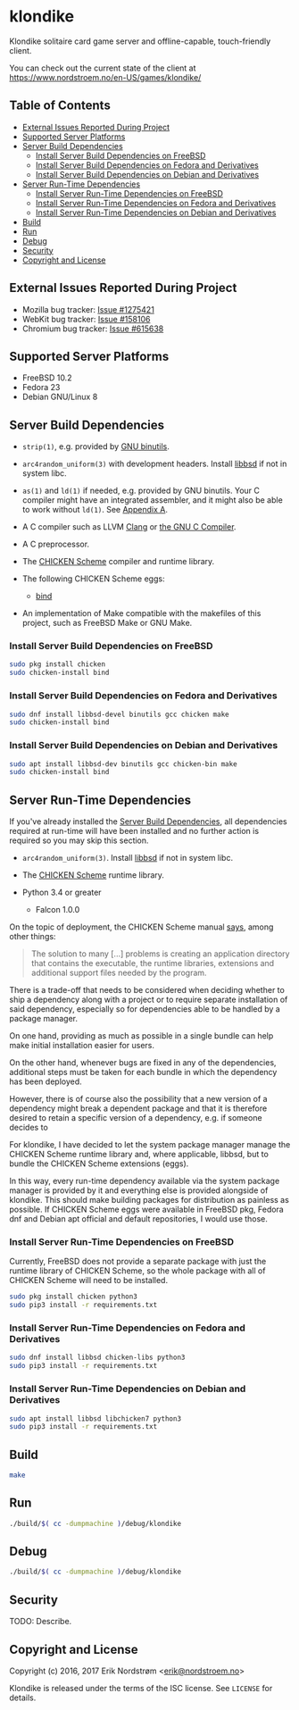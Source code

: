 # klondike

Klondike solitaire card game server and offline-capable, touch-friendly client.

You can check out the current state of the client at
https://www.nordstroem.no/en-US/games/klondike/

## Table of Contents

* [External Issues Reported During Project](#external-issues-reported-during-project)
* [Supported Server Platforms](#supported-server-platforms)
* [Server Build Dependencies](#server-build-dependencies)
  - [Install Server Build Dependencies on FreeBSD](#install-server-build-dependencies-on-freebsd)
  - [Install Server Build Dependencies on Fedora and Derivatives](#install-server-build-dependencies-on-fedora-and-derivatives)
  - [Install Server Build Dependencies on Debian and Derivatives](#install-server-build-dependencies-on-debian-and-derivatives)
* [Server Run-Time Dependencies](#server-run-time-dependencies)
  - [Install Server Run-Time Dependencies on FreeBSD](#install-server-run-time-dependencies-on-freebsd)
  - [Install Server Run-Time Dependencies on Fedora and Derivatives](#install-server-run-time-dependencies-on-fedora-and-derivatives)
  - [Install Server Run-Time Dependencies on Debian and Derivatives](#install-server-run-time-dependencies-on-debian-and-derivatives)
* [Build](#build)
* [Run](#run)
* [Debug](#debug)
* [Security](#security)
* [Copyright and License](#copyright-and-license)

## External Issues Reported During Project

* Mozilla bug tracker: [Issue #1275421](https://bugzilla.mozilla.org/show_bug.cgi?id=1275421)
* WebKit bug tracker: [Issue #158106](https://bugs.webkit.org/show_bug.cgi?id=158106)
* Chromium bug tracker: [Issue #615638](https://bugs.chromium.org/p/chromium/issues/detail?id=615638)

## Supported Server Platforms

* FreeBSD 10.2
* Fedora 23
* Debian GNU/Linux 8

## Server Build Dependencies

* `strip(1)`, e.g. provided by
  [GNU binutils](https://www.gnu.org/software/binutils/).

* `arc4random_uniform(3)` with development headers. Install
  [libbsd](http://libbsd.freedesktop.org/wiki/) if not in system libc.

* `as(1)` and `ld(1)` if needed, e.g. provided by GNU binutils.
  Your C compiler might have an integrated assembler, and it might
  also be able to work without `ld(1)`. See
  [Appendix A](#appendix-a-check-whether-c-compiler-needs-as1-and-ld1).

* A C compiler such as LLVM [Clang](http://clang.llvm.org/)
  or [the GNU C Compiler](https://gcc.gnu.org/).

* A C preprocessor.

* The [CHICKEN Scheme](https://www.call-cc.org/) compiler and runtime library.

* The following CHICKEN Scheme eggs:
  - [bind](http://wiki.call-cc.org/eggref/4/bind)

* An implementation of Make compatible with the makefiles of this project,
  such as FreeBSD Make or GNU Make.

### Install Server Build Dependencies on FreeBSD

```bash
sudo pkg install chicken
sudo chicken-install bind
```

### Install Server Build Dependencies on Fedora and Derivatives

```bash
sudo dnf install libbsd-devel binutils gcc chicken make
sudo chicken-install bind
```

### Install Server Build Dependencies on Debian and Derivatives

```bash
sudo apt install libbsd-dev binutils gcc chicken-bin make
sudo chicken-install bind
```

## Server Run-Time Dependencies

If you've already installed the
[Server Build Dependencies](#server-build-dependencies),
all dependencies required at run-time will have been installed
and no further action is required so you may skip this section.

* `arc4random_uniform(3)`. Install
  [libbsd](http://libbsd.freedesktop.org/wiki/) if not in system libc.

* The [CHICKEN Scheme](https://www.call-cc.org/) runtime library.

* Python 3.4 or greater

  - Falcon 1.0.0

On the topic of deployment, the CHICKEN Scheme manual
[says](http://wiki.call-cc.org/man/4/Deployment#self-contained-applications),
among other things:

> The solution to many [...] problems is creating an application directory
> that contains the executable, the runtime libraries, extensions
> and additional support files needed by the program.

There is a trade-off that needs to be considered when deciding
whether to ship a dependency along with a project or to require
separate installation of said dependency, especially so
for dependencies able to be handled by a package manager.

On one hand, providing as much as possible in a single bundle
can help make initial installation easier for users.

On the other hand, whenever bugs are fixed in any of the dependencies,
additional steps must be taken for each bundle in which the dependency
has been deployed.

However, there is of course also the possibility that a new version
of a dependency might break a dependent package and that it is therefore
desired to retain a specific version of a dependency, e.g.
if someone decides to 

For klondike, I have decided to let the system package manager manage
the CHICKEN Scheme runtime library and, where applicable, libbsd,
but to bundle the CHICKEN Scheme extensions (eggs).

In this way, every run-time dependency available via the system package manager
is provided by it and everything else is provided alongside of klondike.
This should make building packages for distribution as painless as possible.
If CHICKEN Scheme eggs were available in FreeBSD pkg, Fedora dnf and
Debian apt official and default repositories, I would use those.

### Install Server Run-Time Dependencies on FreeBSD

Currently, FreeBSD does not provide a separate package with
just the runtime library of CHICKEN Scheme, so the whole package
with all of CHICKEN Scheme will need to be installed.

```bash
sudo pkg install chicken python3
sudo pip3 install -r requirements.txt
```

### Install Server Run-Time Dependencies on Fedora and Derivatives

```bash
sudo dnf install libbsd chicken-libs python3
sudo pip3 install -r requirements.txt
```

### Install Server Run-Time Dependencies on Debian and Derivatives

```bash
sudo apt install libbsd libchicken7 python3
sudo pip3 install -r requirements.txt
```

## Build

```bash
make
```

## Run

```bash
./build/$( cc -dumpmachine )/debug/klondike
```

## Debug

```bash
./build/$( cc -dumpmachine )/debug/klondike
```

## Security

TODO: Describe.

## Copyright and License

Copyright (c) 2016, 2017 Erik Nordstrøm &lt;erik@nordstroem.no&gt;

Klondike is released under the terms of the ISC license.
See `LICENSE` for details.
